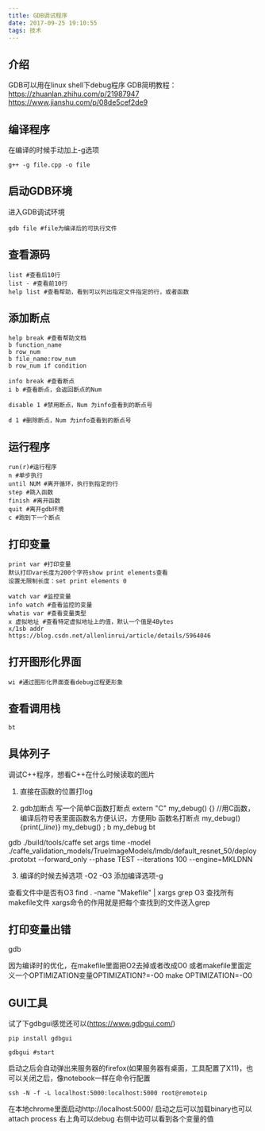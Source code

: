 ```yaml
---
title: GDB调试程序
date: 2017-09-25 19:10:55
tags: 技术
---
```

## 介绍
GDB可以用在linux shell下debug程序
GDB简明教程：
https://zhuanlan.zhihu.com/p/21987947
https://www.jianshu.com/p/08de5cef2de9

## 编译程序
在编译的时候手动加上-g选项
```
g++ -g file.cpp -o file
```

## 启动GDB环境
进入GDB调试环境
```
gdb file #file为编译后的可执行文件
```

## 查看源码
```
list #查看后10行
list - #查看前10行
help list #查看帮助，看到可以列出指定文件指定的行，或者函数
```
<!--more-->
## 添加断点
```
help break #查看帮助文档
b function_name
b row_num
b file_name:row_num
b row_num if condition

info break #查看断点
i b #查看断点，会返回断点的Num

disable 1 #禁用断点，Num 为info查看到的断点号

d 1 #删除断点，Num 为info查看到的断点号
```

## 运行程序
```
run(r)#运行程序
n #单步执行
until NUM #离开循环，执行到指定的行
step #跳入函数
finish #离开函数
quit #离开gdb环境
c #跑到下一个断点
```

## 打印变量
```
print var #打印变量
默认打印var长度为200个字符show print elements查看
设置无限制长度：set print elements 0

watch var #监控变量
info watch #查看监控的变量
whatis var #查看变量类型
x 虚拟地址 #查看特定虚拟地址上的值，默认一个值是4Bytes
x/1sb addr
https://blog.csdn.net/allenlinrui/article/details/5964046
```

## 打开图形化界面
```
wi #通过图形化界面查看debug过程更形象
```

## 查看调用栈
```
bt
```


## 具体列子
调试C++程序，想看C++在什么时候读取的图片
1. 直接在函数的位置打log

2. gdb加断点
写一个简单C函数打断点
extern "C" my_debug() {} //用C函数，编译后符号表里面函数名方便认识，方便用b 函数名打断点
my_debug() {print(\__line_)}
my_debug() ;
b my_debug
bt

gdb ./build/tools/caffe
set args time -model ./caffe_validation_models/TrueImageModels/lmdb/default_resnet_50/deploy.prototxt --forward_only --phase TEST --iterations 100 --engine=MKLDNN

3. 编译的时候去掉选项 -O2 -O3
添加编译选项-g

查看文件中是否有O3
find . -name "Makefile" | xargs grep O3
查找所有makefile文件
xargs命令的作用就是把每个查找到的文件送入grep

## 打印变量出错
gdb <optimized out>

因为编译时的优化，在makefile里面把O2去掉或者改成O0
或者makefile里面定义一个OPTIMIZATION变量OPTIMIZATION?=-O0
make OPTIMIZATION=-O0

## GUI工具
试了下gdbgui感觉还可以(https://www.gdbgui.com/)
```
pip install gdbgui

gdbgui #start
```
启动之后会自动弹出来服务器的firefox(如果服务器有桌面，工具配置了X11)，也可以关闭之后，像notebook一样在命令行配置
```
ssh -N -f -L localhost:5000:localhost:5000 root@remoteip
```
在本地chrome里面启动http://localhost:5000/
启动之后可以加载binary也可以attach process
右上角可以debug
右侧中边可以看到各个变量的值
